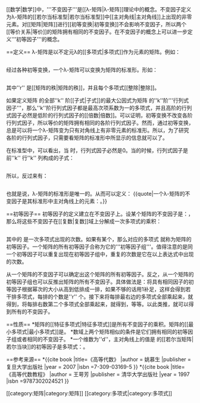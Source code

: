 [[数学|数学]]中，'''不变因子'''是[[λ-矩阵|λ-矩阵]]理论中的概念。不变因子定义为λ-矩阵的[[若尔当标准型|若尔当标准型]]中[[主对角线|主对角线]]上出现的非零元素。对[[矩阵|矩阵]]进行[[初等变换|初等变换]]不会影响不变因子，所以两个[[等价关系|等价]]的矩阵拥有相同的不变因子。在不变因子的概念上可以进一步定义'''初等因子'''的概念。

==定义==
λ-矩阵是以不定元λ的[[多项式|多项式]]作为元素的矩阵。例如：
<center><math>A(\lambda) = 
\begin{bmatrix}
a_{11}(\lambda) & a_{12}(\lambda)  & \cdots     & a_{1n}(\lambda)  \\
a_{21}(\lambda) & a_{22}(\lambda)  & \cdots     & a_{2n}(\lambda)  \\
\vdots          & \vdots           & \ddots     & \vdots           \\
a_{n1}(\lambda) & a_{n2}(\lambda)  & \cdots     & a_{nn}(\lambda)      
\end{bmatrix}.</math></center>

经过各种初等变换，一个λ-矩阵可以变换为矩阵的标准形。形如：
<center><math>A(\lambda) = 
\begin{bmatrix}
d_{1}(\lambda)  &  \;              & \;         & \;               & \;       & \;      & \; \\
 \;              & d_{2}(\lambda)  &\;          & \;               & \;       & \;      & \; \\
\;              & \;               & \ddots     & \;               & \;       & \;      & \; \\
\;              & \;               & \;         & d_{r}(\lambda)   & \;       & \;      & \; \\
\;              & \;               & \;         & \;               & 0        & \;      & \; \\ 
\;              & \;               & \;         & \;               & \;       & \ddots  & \; \\ 
\;              & \;               & \;         & \;               & \;       & \;      & 0
\end{bmatrix}.</math></center>

其中''r'' 是[[矩阵的秩|矩阵的秩]]，并且每个多项式<math>d_{i}(\lambda)</math>[[整除|整除]]<math>d_{i+1}(\lambda)</math>。

如果定义矩阵<math>A(\lambda)</math> 的全部''k'' 阶[[子式|子式]]的最大公因式为矩阵<math>A(\lambda)</math> 的''k''阶'''行列式因子'''，那么''k''阶行列式因子都是最高次项系数为一的多项式，并且高阶的行列式因子必然是低阶的行列式因子的[[倍数|倍数]]。可以证明，初等变换不改变各阶行列式因子，所以等价的矩阵拥有相同的各阶行列式因子。然而，通过初等变换，总是可以将一个λ-矩阵变为只有对角线上有非零元素的标准形。所以，为了研究各阶的行列式因子，只需要看矩阵的标准形中所显示的信息就可以了。

在标准型中，可以看出，当<math>k > r</math> 时，行列式因子必然是0。当<math>k \le r</math>的时候，行列式因子是前''k'' 行''k'' 列构成的子式：
<center><math>D_{k}(\lambda) = d_{1}(\lambda) d_{2}(\lambda) \cdots d_{k}(\lambda) </math>
</center>

所以，反过来有：
<center><math>d_{1}(\lambda) = D_{1}(\lambda)</math>
</center>
<center><math>d_{i}(\lambda) = \frac{D_{i}(\lambda) }{D_{i-1}(\lambda) } \qquad (i \ge 2)</math>
</center>

也就是说，λ-矩阵的标准形是唯一的。从而可以定义：
{{quote|一个λ-矩阵的不变因子是其标准形中主对角线上的元素：<math>d_{1}(\lambda), d_{2}(\lambda), \cdots , d_{r}(\lambda) </math>。}}

==初等因子==
初等因子的定义建立在不变因子上。设某个矩阵的不变因子是：<math>d_{1}(\lambda), d_{2}(\lambda), \cdots , d_{r}(\lambda) </math>，那么将这些不变因子在[[复数|复数]]域上分解成一次多项式的乘积：
<center><math>d_{1}(\lambda) = (\lambda - x_{11})^{c_{11}} (\lambda - x_{12})^{c_{12}} \cdots (\lambda - x_{1m})^{c_{1m}}</math>
</center>
<center><math>d_{2}(\lambda) = (\lambda - x_{21})^{c_{21}} (\lambda - x_{22})^{c_{22}} \cdots (\lambda - x_{2m})^{c_{2m}}</math>
</center>

<center><math>\vdots </math>
</center>

<center><math>d_{r}(\lambda) = (\lambda - x_{r1})^{c_{r1}} (\lambda - x_{r2})^{c_{r2}} \cdots (\lambda - x_{rm})^{c_{rm}}</math>
</center>

其中的<math>c_{ij}</math> 是一次多项式出现的次数。如果有某个<math>c_{ij} > 0</math>，那么对应的多项式<math>(\lambda - x_{ij})^{c_{ij}}</math> 就称为矩阵的初等因子。一个矩阵的所有初等因子合称为它的'''初等因子组'''。值得注意的是同一个初等因子可以重复出现在初等因子组中，重复的次数是它在以上表达式中出现的次数。

从一个矩阵的不变因子可以确定出这个矩阵的所有初等因子。反之，从一个矩阵的初等因子组也可以反推出矩阵的所有不变因子。具体做法是：将具有相同因子的初等因子根据幂次的大小从高到低排成一排，如果不够的话用1补足，这样会得到若干排多项式，每排的个数是''r'' 个。接下来将每排最右边的多项式全部乘起来，就得到<math>d_{1}</math>，将每排右数第二个多项式全部乘起来，就得到<math>d_{2}</math>，等等。以此类推，就可以得到所有的不变因子。

==性质==
*矩阵的[[特征多项式|特征多项式]]是所有不变因子的乘积。矩阵的[[最小多项式|最小多项式]]是<math>d_r(\lambda)</math>。
*数域上两个矩阵相似的条件是它们拥有相同的初等因子组或者相同的不变因子。
*一个维数为''d''，主对角线上的值是<math>\alpha</math> 的[[若尔当矩阵|若尔当块]]的初等因子是多项式：<math>(\lambda - \alpha)^d</math>。

==参考来源==
*{{cite book
|title=《高等代数》
|author = 姚慕生
|publisher = 复旦大学出版社
|year = 2007
|isbn =7-309-03169-5
}}
*{{cite book
|title=《高等代数教程》
|author = 王萼芳
|publisher = 清华大学出版社
|year = 1997
|isbn =9787302024521
}}

[[category:矩阵|category:矩阵]]
[[category:多项式|category:多项式]]